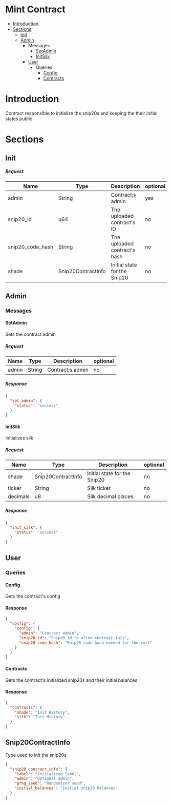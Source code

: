 
# Mint Contract
* [Introduction](#Introduction)
* [Sections](#Sections)
    * [Init](#Init)
    * [Admin](#Admin)
      * Messages
        * [SetAdmin](#SetAdmin)
        * [InitSilk](#InitSilk)
      * [User](#User)
        * Queries
          * [Config](#Config)
          * [Contracts](#Contracts)
    
# Introduction
Contract responsible to initialize the snip20s and keeping the their initial states public

# Sections

## Init
##### Request
|Name             |Type                |Description                   | optional |
|-----------------|--------------------|------------------------------|----------|
|admin            | String             | Contract;s admin             |  yes     |
|snip20_id        | u64                | The uploaded contract's ID   |  no      |
|snip20_code_hash | String             | The uploaded contract's hash |  no      |
|shade            | Snip20ContractInfo | Initial state for the Snip20 |  no      |

## Admin

### Messages

#### SetAdmin
Sets the contract admin
##### Request
|Name  |Type   |Description                | optional |
|------|-------|---------------------------|----------|
|admin            | String             | Contract;s admin             | no       |


##### Response
```json
{
  "set_admin": {
    "status": "success"
  }
}
```

#### InitSilk
Initializes silk
##### Request
| Name     | Type               | Description                  | optional |
|----------|--------------------|------------------------------|----------|
| shade    | Snip20ContractInfo | Initial state for the Snip20 | no       |
| ticker   | String             | Silk ticker                  | no       |
| decimals | u8                 | Silk decimal places          | no       |

##### Response
```json
{
  "init_silk": {
    "status": "success"
  }
}
```

## User

### Queries

#### Config
Gets the contract's config
#### Response
```json
{
  "config": {
    "config": {
      "admin": "Contract admin",
      "snip20_id": "Snip20 id to allow contract init",
      "snip20_code_hash": "Snip20 code hash needed for the init"
    }
  }
}
```

#### Contracts
Gets the contract's initialized snip20s and their initial balances
#### Response
```json
{
  "contracts": {
    "shade": "Init History",
    "silk": "Init History"
  }
}
```

## Snip20ContractInfo
Type used to init the snip20s
```json
{
  "snip20_contract_info": {
    "label": "Initialized label",
    "admin": "Optional admin",
    "prng_seed": "Randomizer seed",
    "initial_balances": "Initial snip20 balances"
  }
}
```
